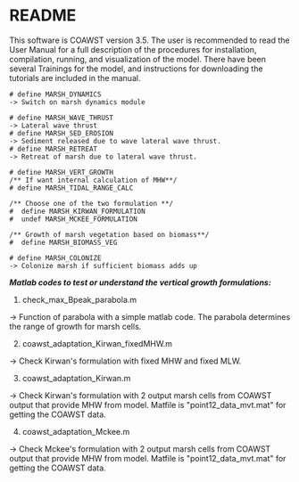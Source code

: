 README
==========

This software is COAWST version 3.5. The user is recommended to read the User Manual for a full description of the procedures for installation, compilation, running, and visualization of the model. There have been several Trainings for the model, and instructions for downloading the tutorials are included in the manual.

```
# define MARSH_DYNAMICS 
-> Switch on marsh dynamics module

# define MARSH_WAVE_THRUST
-> Lateral wave thrust 
# define MARSH_SED_EROSION 
-> Sediment released due to wave lateral wave thrust. 
# define MARSH_RETREAT
-> Retreat of marsh due to lateral wave thrust. 
 
# define MARSH_VERT_GROWTH
/** If want internal calculation of MHW**/
# define MARSH_TIDAL_RANGE_CALC

/** Choose one of the two formulation **/
#  define MARSH_KIRWAN_FORMULATION
#  undef MARSH_MCKEE_FORMULATION

/** Growth of marsh vegetation based on biomass**/
#  define MARSH_BIOMASS_VEG 

# define MARSH_COLONIZE
-> Colonize marsh if sufficient biomass adds up
```

***Matlab codes to test or understand the vertical growth formulations:***
1. check_max_Bpeak_parabola.m 

-> Function of parabola with a simple matlab code. The parabola determines the range of growth for marsh cells. 

2. coawst_adaptation_Kirwan_fixedMHW.m

-> Check Kirwan's formulation with fixed MHW and fixed MLW. 

3. coawst_adaptation_Kirwan.m  

-> Check Kirwan's formulation with 2 output marsh cells from COAWST output that provide
MHW from model. Matfile is "point12_data_mvt.mat" for getting the COAWST data. 

4. coawst_adaptation_Mckee.m

-> Check Mckee's formulation with 2 output marsh cells from COAWST output that provide 
MHW from model. Matfile is "point12_data_mvt.mat" for getting the COAWST data. 
